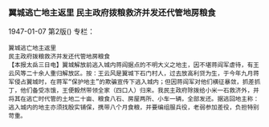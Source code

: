 ### 翼城逃亡地主返里  民主政府拨粮救济并发还代管地房粮食

1947-01-07
第2版()
专栏：

    翼城逃亡地主返里
    民主政府拨粮救济并发还代管地房粮食
    【本报太岳三日电】翼城解放前逃入城内蒋阎据点的不明大义之地主，因不堪蒋阎军虐待，有王云风等二十余人重归解放区。按：王云风是翼城下石门村人，过去放高利贷为生，于今年九月蒋军侵占翼城时，在蒋军“保护地主”的欺骗宣传下逃入城内；但因蒋阎军对他们横征暴敛，抓差抓丁，他们备受冻饿，王便毅然带领全家（四口人）归来。我民主政府除拨给小米一石救济外，并将其在逃亡时代管的土地二十亩、粮食八石、房屋两所、小车一辆，全部发还。据逃回地主称：逃入城内的地主亦须找殷实铺保，携带八个月食粮，并要编组服兵役，老弱参加差役，负担特别苛重。
